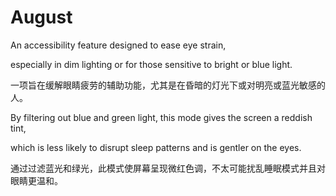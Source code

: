 # August

An accessibility feature designed to ease eye strain, 

especially in dim lighting or for those sensitive to bright or blue light.

一项旨在缓解眼睛疲劳的辅助功能，尤其是在昏暗的灯光下或对明亮或蓝光敏感的人。

By filtering out blue and green light, this mode gives the screen a reddish tint, 

which is less likely to disrupt sleep patterns and is gentler on the eyes.

通过过滤蓝光和绿光，此模式使屏幕呈现微红色调，不太可能扰乱睡眠模式并且对眼睛更温和。
